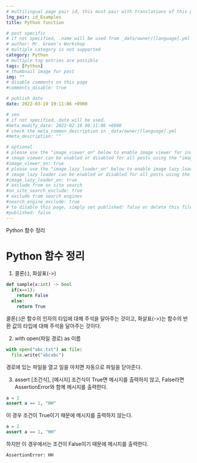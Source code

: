 ```yaml
---
# multilingual page pair id, this must pair with translations of this page. (This name must be unique)
lng_pair: id_Examples
title: Python function

# post specific
# if not specified, .name will be used from _data/owner/[language].yml
# author: Mr. Green's Workshop
# multiple category is not supported
category: Python
# multiple tag entries are possible
tags: [Python]
# thumbnail image for post
img: ""
# disable comments on this page
#comments_disable: true

# publish date
date: 2022-03-19 19:11:06 +0900

# seo
# if not specified, date will be used.
#meta_modify_date: 2022-02-10 08:11:06 +0900
# check the meta_common_description in _data/owner/[language].yml
#meta_description: ""

# optional
# please use the "image_viewer_on" below to enable image viewer for individual pages or posts (_posts/ or [language]/_posts folders).
# image viewer can be enabled or disabled for all posts using the "image_viewer_posts: true" setting in _data/conf/main.yml.
#image_viewer_on: true
# please use the "image_lazy_loader_on" below to enable image lazy loader for individual pages or posts (_posts/ or [language]/_posts folders).
# image lazy loader can be enabled or disabled for all posts using the "image_lazy_loader_posts: true" setting in _data/conf/main.yml.
#image_lazy_loader_on: true
# exclude from on site search
#on_site_search_exclude: true
# exclude from search engines
#search_engine_exclude: true
# to disable this page, simply set published: false or delete this file
#published: false
---
```


<!-- outline-start -->

Python 함수 정리

<!-- outline-end -->

# Python 함수 정리

1. 콜론(:), 화살표(->)
```python
def sample(x:int) -> bool
  if(x==1):
    return False
  else:
    return True
```
콜론(:)은 함수의 인자의 타입에 대해 주석을 달아주는 것이고, 화살표(->)는 함수의 반환 값의 타입에 대해 주석을 달아주는 것이다.


2. with open(파일 경로) as 이름
```python
with open("abc.txt") as file:
  file.write("abcabc")
```
경로에 있는 파일을 열고 일을 마치면 자동으로 파일을 닫아준다.

3. assert [조건식], [메시지]
조건식이 True면 메시지를 출력하지 않고, False라면 AssertionError와 함께 메시지를 출력한다.

```python
a = 1
assert a == 1, "HH"
```
이 경우 조건이 True이기 때문에 메시지를 출력하지 않는다.

```python
a = 2
assert a == 1, "HH"
```
하지만 이 경우에서는 조건이 False이기 때문에 메시지를 출력한다.
```
AssertionError: HH
```
